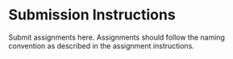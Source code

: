 # Submission Instructions

Submit assignments here. Assignments should follow the naming convention as described in the assignment instructions.
